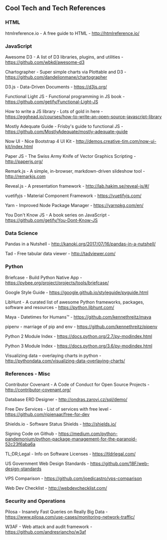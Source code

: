 ## Cool Tech and Tech References

### HTML

htmlreference.io - A free guide to HTML - http://htmlreference.io/

### JavaScript

Awesome D3 - A list of D3 libraries, plugins, and utilities - https://github.com/wbkd/awesome-d3

Chartographer - Super simple charts via Plottable and D3 - https://github.com/dandelionmane/chartographer

D3.js - Data-Driven Documents - https://d3js.org/

Functional Light JS - Functional programming in JS book - https://github.com/getify/Functional-Light-JS

How to write a JS library - Lots of gold in here - https://egghead.io/courses/how-to-write-an-open-source-javascript-library

Mostly Adequate Guide - Frisby's guide to functional JS - https://github.com/MostlyAdequate/mostly-adequate-guide

Now UI - Nice Bootstrap 4 UI Kit - http://demos.creative-tim.com/now-ui-kit/index.html

Paper JS - The Swiss Army Knife of Vector Graphics Scripting - http://paperjs.org/

Remark.js - A simple, in-browser, markdown-driven slideshow tool - http://remarkjs.com

Reveal.js - A presentation framework - http://lab.hakim.se/reveal-js/#/

vuetifyjs - Material Component Framework - https://vuetifyjs.com/

Yarn - Improved Node Package Manager - https://yarnpkg.com/en/

You Don't Know JS - A book series on JavaScript - https://github.com/getify/You-Dont-Know-JS

### Data Science

Pandas in a Nutshell - http://kanoki.org/2017/07/16/pandas-in-a-nutshell/

Tad - Free tabular data viewer - http://tadviewer.com/

### Python

Briefcase - Build Python Native App - https://pybee.org/project/projects/tools/briefcase/

Google Style Guide - https://google.github.io/styleguide/pyguide.html

LibHunt - A curated list of awesome Python frameworks, packages, software and resources - https://python.libhunt.com/

Maya - Datetimes for Humans™ - https://github.com/kennethreitz/maya

pipenv - marriage of pip and env - https://github.com/kennethreitz/pipenv

Python 2 Module Index - https://docs.python.org/2.7/py-modindex.html

Python 3 Module Index - https://docs.python.org/3.6/py-modindex.html

Visualizing data – overlaying charts in python - http://pythondata.com/visualizing-data-overlaying-charts/

### References - Misc

Contributor Covenant - A Code of Conduct for Open Source Projects - http://contributor-covenant.org/

Database ERD Designer - http://ondras.zarovi.cz/sql/demo/

Free Dev Services - List of services with free level - https://github.com/ripienaar/free-for-dev

Shields.io - Software Status Shields - http://shields.io/

Signing Code on Github - https://medium.com/python-pandemonium/python-package-management-for-the-paranoid-52c23f6aba6a

TL;DR;Legal - Info on Software Licenses - https://tldrlegal.com/

US Government Web Design Standards - https://github.com/18F/web-design-standards

VPS Comparison - https://github.com/joedicastro/vps-comparison

Web Dev Checklist - http://webdevchecklist.com/

### Security and Operations

Pilosa - Insanely Fast Queries on Really Big Data - https://www.pilosa.com/use-cases/monitoring-network-traffic/

W3AF - Web attack and audit framework - https://github.com/andresriancho/w3af
